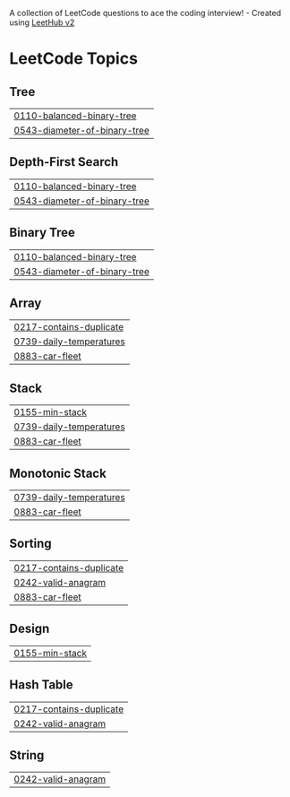 A collection of LeetCode questions to ace the coding interview! - Created using [LeetHub v2](https://github.com/arunbhardwaj/LeetHub-2.0)
<!---LeetCode Topics Start-->
# LeetCode Topics
## Tree
|  |
| ------- |
| [0110-balanced-binary-tree](https://github.com/kobums/algorithm2/tree/master/0110-balanced-binary-tree) |
| [0543-diameter-of-binary-tree](https://github.com/kobums/algorithm2/tree/master/0543-diameter-of-binary-tree) |
## Depth-First Search
|  |
| ------- |
| [0110-balanced-binary-tree](https://github.com/kobums/algorithm2/tree/master/0110-balanced-binary-tree) |
| [0543-diameter-of-binary-tree](https://github.com/kobums/algorithm2/tree/master/0543-diameter-of-binary-tree) |
## Binary Tree
|  |
| ------- |
| [0110-balanced-binary-tree](https://github.com/kobums/algorithm2/tree/master/0110-balanced-binary-tree) |
| [0543-diameter-of-binary-tree](https://github.com/kobums/algorithm2/tree/master/0543-diameter-of-binary-tree) |
## Array
|  |
| ------- |
| [0217-contains-duplicate](https://github.com/kobums/algorithm2/tree/master/0217-contains-duplicate) |
| [0739-daily-temperatures](https://github.com/kobums/algorithm2/tree/master/0739-daily-temperatures) |
| [0883-car-fleet](https://github.com/kobums/algorithm2/tree/master/0883-car-fleet) |
## Stack
|  |
| ------- |
| [0155-min-stack](https://github.com/kobums/algorithm2/tree/master/0155-min-stack) |
| [0739-daily-temperatures](https://github.com/kobums/algorithm2/tree/master/0739-daily-temperatures) |
| [0883-car-fleet](https://github.com/kobums/algorithm2/tree/master/0883-car-fleet) |
## Monotonic Stack
|  |
| ------- |
| [0739-daily-temperatures](https://github.com/kobums/algorithm2/tree/master/0739-daily-temperatures) |
| [0883-car-fleet](https://github.com/kobums/algorithm2/tree/master/0883-car-fleet) |
## Sorting
|  |
| ------- |
| [0217-contains-duplicate](https://github.com/kobums/algorithm2/tree/master/0217-contains-duplicate) |
| [0242-valid-anagram](https://github.com/kobums/algorithm2/tree/master/0242-valid-anagram) |
| [0883-car-fleet](https://github.com/kobums/algorithm2/tree/master/0883-car-fleet) |
## Design
|  |
| ------- |
| [0155-min-stack](https://github.com/kobums/algorithm2/tree/master/0155-min-stack) |
## Hash Table
|  |
| ------- |
| [0217-contains-duplicate](https://github.com/kobums/algorithm2/tree/master/0217-contains-duplicate) |
| [0242-valid-anagram](https://github.com/kobums/algorithm2/tree/master/0242-valid-anagram) |
## String
|  |
| ------- |
| [0242-valid-anagram](https://github.com/kobums/algorithm2/tree/master/0242-valid-anagram) |
<!---LeetCode Topics End-->